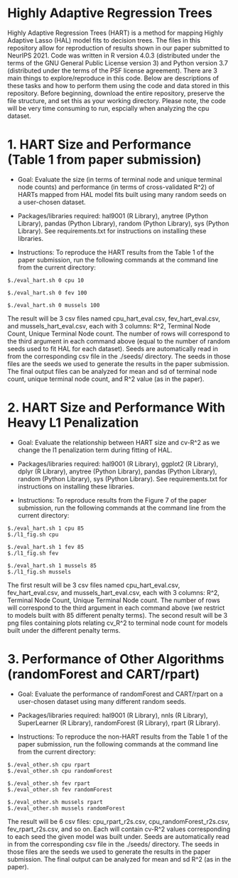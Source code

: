 #  Highly Adaptive Regression Trees

Highly Adaptive Regression Trees (HART) is a method for mapping Highly Adaptive Lasso (HAL) model fits to decision trees. The files in this repository allow for reproduction of results shown in our paper submitted to NeurIPS 2021. Code was written in R version 4.0.3 (distributed under the terms of the GNU General Public License version 3) and Python version 3.7 (distributed under the terms of the PSF license agreement). There are 3 main things to explore/reproduce in this code. Below are descriptions of these tasks and how to perform them using the code and data stored in this repository. Before beginning, download the entire repository, preserve the file structure, and set this as your working directory. Please note, the code will be very time consuming to run, espcially when analyzing the cpu dataset.


# 1. HART Size and Performance (Table 1 from paper submission)

- Goal: Evaluate the size (in terms of terminal node and unique terminal node counts) and performance (in terms of cross-validated R^2) of HARTs mapped from HAL model fits built using many random seeds on a user-chosen dataset.

- Packages/libraries required: hal9001 (R Library), anytree (Python Library), pandas (Python Library), random (Python Library), sys (Python Library). See requirements.txt for instructions on installing these libraries.

- Instructions: To reproduce the HART results from the Table 1 of the paper submission, run the following commands at the command line from the current directory:

```
$./eval_hart.sh 0 cpu 10

$./eval_hart.sh 0 fev 100

$./eval_hart.sh 0 mussels 100
```

The result will be 3 csv files named cpu_hart_eval.csv, fev_hart_eval.csv, and mussels_hart_eval.csv, each with 3 columns: R^2, Terminal Node Count, Unique Terminal Node count. The number of rows will correspond to the third argument in each command above (equal to the number of random seeds used to fit HAL for each dataset). Seeds are automatically read in from the corresponding csv file in the ./seeds/ directory. The seeds in those files are the seeds we used to generate the results in the paper submission. The final output files can be analyzed for mean and sd of terminal node count, unique terminal node count, and R^2 value (as in the paper). 

# 2. HART Size and Performance With Heavy L1 Penalization

- Goal: Evaluate the relationship between HART size and cv-R^2 as we change the l1 penalization term during fitting of HAL.

- Packages/libraries required: hal9001 (R Library), ggplot2 (R Library), dplyr (R Library), anytree (Python Library), pandas (Python Library), random (Python Library), sys (Python Library). See requirements.txt for instructions on installing these libraries.

- Instructions: To reproduce results from the Figure 7 of the paper submission, run the following commands at the command line from the current directory:

```
$./eval_hart.sh 1 cpu 85
$./l1_fig.sh cpu

$./eval_hart.sh 1 fev 85
$./l1_fig.sh fev

$./eval_hart.sh 1 mussels 85
$./l1_fig.sh mussels
```
The first result will be 3 csv files named cpu_hart_eval.csv, fev_hart_eval.csv, and mussels_hart_eval.csv, each with 3 columns: R^2, Terminal Node Count, Unique Terminal Node count. The number of rows will correspond to the third argument in each command above (we restrict to models built with 85 different penalty terms).
The second result will be 3 png files containing plots relating cv_R^2 to terminal node count for models built under the different penalty terms. 

# 3. Performance of Other Algorithms (randomForest and CART/rpart)

- Goal: Evaluate the performance of randomForest and CART/rpart on a user-chosen dataset using many different random seeds.

- Packages/libraries required: hal9001 (R Library), nnls (R Library), SuperLearner (R Library), randomForest (R Library), rpart (R Library).

- Instructions: To reproduce the non-HART results from the Table 1 of the paper submission, run the following commands at the command line from the current directory:

```
$./eval_other.sh cpu rpart
$./eval_other.sh cpu randomForest

$./eval_other.sh fev rpart
$./eval_other.sh fev randomForest

$./eval_other.sh mussels rpart
$./eval_other.sh mussels randomForest
```

The result will be 6 csv files: cpu_rpart_r2s.csv, cpu_randomForest_r2s.csv, fev_rpart_r2s.csv, and so on. Each will contain cv-R^2 values corresponding to each seed the given model was built under. Seeds are automatically read in from the corresponding csv file in the ./seeds/ directory. The seeds in those files are the seeds we used to generate the results in the paper submission. The final output can be analyzed for mean and sd R^2 (as in the paper).
